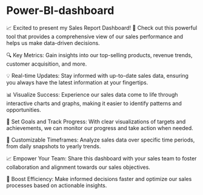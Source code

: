 
# Power-BI-dashboard

📈 Excited to present my Sales Report Dashboard! 🚀 Check out this powerful tool that provides a comprehensive view of our sales performance and helps us make data-driven decisions.

🔍 Key Metrics: Gain insights into our top-selling products, revenue trends, customer acquisition, and more.

💡 Real-time Updates: Stay informed with up-to-date sales data, ensuring you always have the latest information at your fingertips.

📊 Visualize Success: Experience our sales data come to life through interactive charts and graphs, making it easier to identify patterns and opportunities.

🎯 Set Goals and Track Progress: With clear visualizations of targets and achievements, we can monitor our progress and take action when needed.

📆 Customizable Timeframes: Analyze sales data over specific time periods, from daily snapshots to yearly trends.

📈 Empower Your Team: Share this dashboard with your sales team to foster collaboration and alignment towards our sales objectives.

💼 Boost Efficiency: Make informed decisions faster and optimize our sales processes based on actionable insights.
